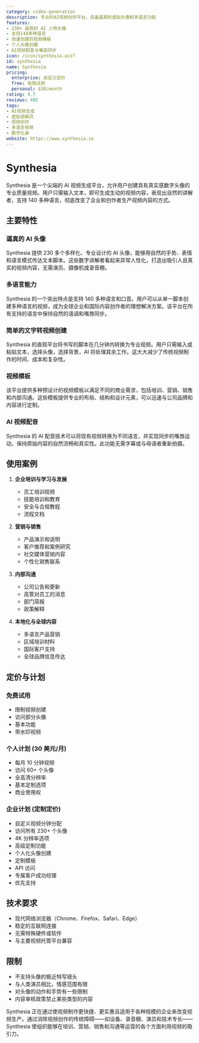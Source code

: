 ```yaml
---
category: video-generation
description: 专业的AI视频创作平台，具备逼真的虚拟头像和多语言功能
features:
- 230+ 逼真的 AI 人物头像
- 支持140多种语言
- 快速创建的视频模板
- 个人头像创建
- AI视频配音与嘴部同步
icon: /icon/synthesia.avif
id: synthesia
name: Synthesia
pricing:
  enterprise: 自定义定价
  free: 有限试用
  personal: $30/month
rating: 4.7
reviews: 485
tags:
- AI视频生成
- 虚拟讲解员
- 视频创作
- 多语言视频
- 数字化身
website: https://www.synthesia.io
---
```

# Synthesia

Synthesia 是一个尖端的 AI 视频生成平台，允许用户创建具有真实感数字头像的专业质量视频。用户只需输入文本，即可生成生动的视频内容，表现出自然的讲解者，支持 140 多种语言，彻底改变了企业和创作者生产视频内容的方式。

## 主要特性

### 逼真的 AI 头像
Synthesia 提供 230 多个多样化、专业设计的 AI 头像，能够用自然的手势、表情和语言模式传达文本脚本。这些数字讲解者看起来异常人性化，打造出吸引人且真实的视频内容，无需演员、摄像机或录音棚。

### 多语言能力
Synthesia 的一个突出特点是支持 140 多种语言和口音。用户可以从单一脚本创建多种语言的视频，成为全球企业和国际内容创作者的理想解决方案。该平台在所有支持的语言中保持自然的语调和嘴唇同步。

### 简单的文字转视频创建
Synthesia 的直观平台将书写的脚本在几分钟内转换为专业视频。用户只需输入或粘贴文本，选择头像，选择背景，AI 将处理其余工作。这大大减少了传统视频制作的时间、成本和复杂性。

### 视频模板
该平台提供多种预设计的视频模板以满足不同的商业需求，包括培训、营销、销售和内部沟通。这些模板提供专业的布局、结构和设计元素，可以迅速与公司品牌和内容进行定制。

### AI 视频配音
Synthesia 的 AI 配音技术可以将现有视频转换为不同语言，并实现同步的嘴唇运动，保持原始内容的自然流畅和真实性。此功能无需字幕或与母语者重新拍摄。

## 使用案例

1. **企业培训与学习与发展**
   - 员工培训视频
   - 技能培训和教育
   - 安全与合规教程
   - 流程文档

2. **营销与销售**
   - 产品演示和说明
   - 客户推荐和案例研究
   - 社交媒体营销内容
   - 个性化销售联系

3. **内部沟通**
   - 公司公告和更新
   - 高管对员工的消息
   - 部门简报
   - 政策解释

4. **本地化与全球内容**
   - 多语言产品营销
   - 区域培训材料
   - 国际客户支持
   - 全球品牌信息传达

## 定价与计划

### 免费试用
- 限制视频创建
- 访问部分头像
- 基本功能
- 带水印视频

### 个人计划 (30 美元/月)
- 每月 10 分钟视频
- 访问 60+ 个头像
- 全高清分辨率
- 基本定制选项
- 商业使用权

### 企业计划 (定制定价)
- 自定义视频分钟分配
- 访问所有 230+ 个头像
- 4K 分辨率选项
- 高级定制功能
- 个人化头像创建
- 定制模板
- API 访问
- 专属客户成功经理
- 优先支持

## 技术要求

- 现代网络浏览器（Chrome、Firefox、Safari、Edge）
- 稳定的互联网连接
- 无需特殊硬件或软件
- 与主要视频托管平台兼容

## 限制

- 不支持头像的极近特写镜头
- 与人类演员相比，情感范围有限
- 对头像的动作和手势有一些限制
- 内容审核政策禁止某些类型的内容

Synthesia 正在通过使视频制作更快捷、更实惠且适用于各种规模的企业来改变视频生产。通过消除视频创作的传统障碍——如设备、录音棚、演员和技术专长——Synthesia 使组织能够在培训、营销、销售和沟通等运营的各个方面利用视频的吸引力。
